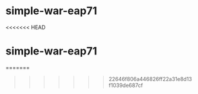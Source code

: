 # simple-war-eap71
<<<<<<< HEAD
# simple-war-eap71
=======
>>>>>>> 22646f806a446826ff22a31e8d13f1039de687cf
